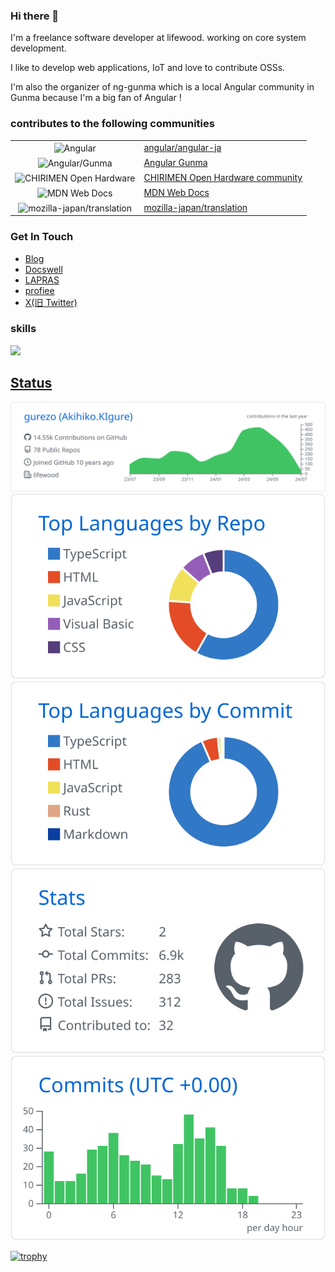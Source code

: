 ### Hi there 👋

I'm a freelance software developer at lifewood. working on core system development.

I like to develop web applications, IoT and love to contribute OSSs.

I'm also the organizer of ng-gunma which is a local Angular community in Gunma because I'm a big fan of Angular !

### contributes to the following communities

|                                                                                                                                      |                                                                           |
| :----------------------------------------------------------------------------------------------------------------------------------: | :------------------------------------------------------------------------ |
|           <img alt="Angular" src="https://avatars.githubusercontent.com/u/139426?s=48&v=4" width="26px" align="center" />            | [angular/angular-ja](https://github.com/angular/angular-ja)               |
|       <img alt="Angular/Gunma" src="https://avatars.githubusercontent.com/u/56767497?s=200&v=4" width="26px" align="center" />       | [Angular Gunma](https://github.com/ng-gunma)                              |
|  <img alt="CHIRIMEN Open Hardware" src="https://avatars0.githubusercontent.com/u/18115652?s=60&v=4" width="26px" align="center" />   | [CHIRIMEN Open Hardware community](https://github.com/chirimen-oh)        |
|        <img alt="MDN Web Docs" src="https://avatars.githubusercontent.com/u/7565578?s=200&v=4" width="26px" align="center" />        | [MDN Web Docs](https://github.com/mdn)                                    |
| <img alt="mozilla-japan/translation" src="https://avatars.githubusercontent.com/u/31241213?s=200&v=4" width="26px" align="center" /> | [mozilla-japan/translation](https://github.com/mozilla-japan/translation) |

### Get In Touch

- [Blog](https://lifewood.hatenablog.com/)
- [Docswell](https://www.docswell.com/user/ic_lifewood)
- [LAPRAS](https://lapras.com/public/ic_lifewood)
- [profiee](https://profiee.com/i/lifewood)
- [X(旧 Twitter)](https://twitter.com/ic_lifewood)

### skills

![](https://skillicons.dev/icons?i=angular,css,docker,git,html,js,raspberrypi,rust,rxjs,typescript,ubuntu,vscode)

## [Status](./github/README.md)

[![](https://raw.githubusercontent.com/gurezo/gurezo/master/profile-summary-card-output/github/0-profile-details.svg)](https://github.com/vn7n24fzkq/github-profile-summary-cards)
[![](https://raw.githubusercontent.com/gurezo/gurezo/master/profile-summary-card-output/github/1-repos-per-language.svg)](https://github.com/vn7n24fzkq/github-profile-summary-cards) [![](https://raw.githubusercontent.com/gurezo/gurezo/master/profile-summary-card-output/github/2-most-commit-language.svg)](https://github.com/vn7n24fzkq/github-profile-summary-cards)
[![](https://raw.githubusercontent.com/gurezo/gurezo/master/profile-summary-card-output/github/3-stats.svg)](https://github.com/vn7n24fzkq/github-profile-summary-cards) [![](https://raw.githubusercontent.com/gurezo/gurezo/master/profile-summary-card-output/github/4-productive-time.svg)](https://github.com/vn7n24fzkq/github-profile-summary-cards)

[![trophy](https://github-profile-trophy.vercel.app/?username=gurezo)](https://github.com/ryo-ma/github-profile-trophy)
